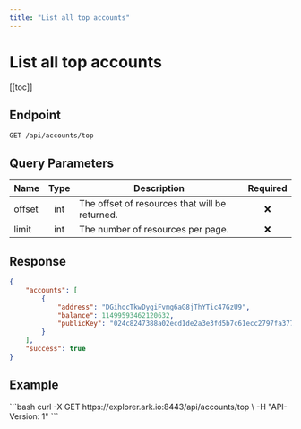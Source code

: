 ```yaml
---
title: "List all top accounts"
---
```


# List all top accounts

[[toc]]

## Endpoint

```
GET /api/accounts/top
```

## Query Parameters

| Name   | Type | Description                                    | Required |
|--------|:----:|------------------------------------------------|:--------:|
| offset | int  | The offset of resources that will be returned. | :x:      |
| limit  | int  | The number of resources per page.              | :x:      |

## Response

```json
{
    "accounts": [
        {
            "address": "DGihocTkwDygiFvmg6aG8jThYTic47GzU9",
            "balance": 11499593462120632,
            "publicKey": "024c8247388a02ecd1de2a3e3fd5b7c61ecc2797fa3776599d558333ef1802d231"
        }
    ],
    "success": true
}
```

## Example

<request-example>
```bash
curl -X GET https://explorer.ark.io:8443/api/accounts/top \
  -H "API-Version: 1"
```
</request-example>
